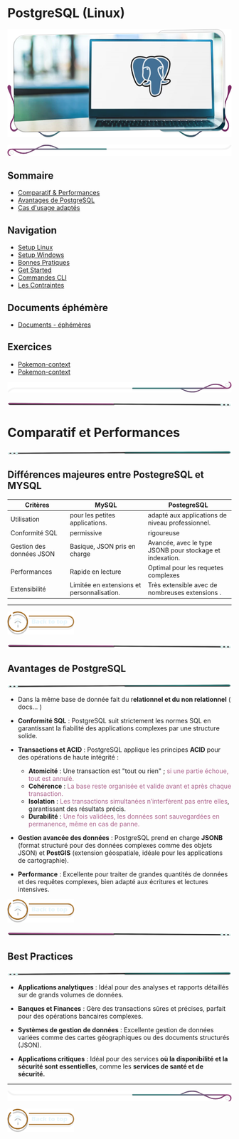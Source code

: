 # PostgreSQL (Linux)

<!-- Main IMG -->

![postegrean](assets/img/main_img_postegre.png)

![postegrean](assets/line/border_l.png)

## Sommaire

- [Comparatif & Performances](#comparatif-et-performances)
- [Avantages de PostgreSQL](#avantages-de-postgresql)
- [Cas d'usage adaptés](#best-practices)

## Navigation

- [Setup Linux](doc/setup_linux.md)
- [Setup Windows](doc/setup_windows.md)
- [Bonnes Pratiques](doc/bonnes-pratiques.md)
- [Get Started ](doc/get_started.md)
- [Commandes CLI](doc/commandes_cli.md)
- [Les Contraintes](doc/les-contraintes.md)

## Documents éphémère

- [Documents - éphémères](./doc/documents-éphémères.md)

## Exercices

- [Pokemon-context](doc/pokemon-context.md)
- [Pokemon-context](doc/pokemon-context.md)

![postegrean](assets/line/border_b.png)

![border](assets/line/line_pink_point_l.png)

# Comparatif et Performances

![border](assets/line/line_teal_point_r.png)

## Différences majeures entre PostegreSQL et MYSQL

| Critères                 | MySQL                                      | PostegreSQL                                              |
| ------------------------ | ------------------------------------------ | -------------------------------------------------------- |
| Utilisation              | pour les petites applications.             | adapté aux applications de niveau professionnel.         |
| Conformité SQL           | permissive                                 | rigoureuse                                               |
| Gestion des données JSON | Basique, JSON pris en charge               | Avancée, avec le type JSONB pour stockage et indexation. |
| Performances             | Rapide en lecture                          | Optimal pour les requetes complexes                      |
| Extensibilité            | Limitée en extensions et personnalisation. | Très extensible avec de nombreuses extensions .          |

---

<a href="#sommaire">
  <img src="assets/button/back_to_top.png" alt="Back to top" style="width: 150px; height: auto;">
</a>

![border](assets/line/line_pink_point_l.png)

## Avantages de PostgreSQL

![border](assets/line/line_teal_point_r.png)

- Dans la même base de donnée fait du r**elationnel et du non relationnel** ( docs... )

- **Conformité SQL** : PostgreSQL suit strictement les normes SQL en garantissant la fiabilité des applications complexes par une structure solide.

- **Transactions et ACID** : PostgreSQL applique les principes **ACID** pour des opérations de haute intégrité :

  - **Atomicité** : Une transaction est "tout ou rien" ; <span style="color: #ab638c">si une partie échoue, tout est annulé.</span>
  - **Cohérence** : <span style="color: #ab638c">La base reste organisée et valide avant et après chaque transaction.</span>
  - **Isolation** : <span style="color: #ab638c">Les transactions simultanées n’interfèrent pas entre elles</span>, garantissant des résultats précis.
  - **Durabilité** : <span style="color: #ab638c">Une fois validées, les données sont sauvegardées en permanence, même en cas de panne.</span>

- **Gestion avancée des données** : PostgreSQL prend en charge **JSONB** (format structuré pour des données complexes comme des objets JSON) et **PostGIS** (extension géospatiale, idéale pour les applications de cartographie).

- **Performance** : Excellente pour traiter de grandes quantités de données et des requêtes complexes, bien adapté aux écritures et lectures intensives.

<a href="#sommaire">
  <img src="assets/button/back_to_top.png" alt="Back to top" style="width: 150px; height: auto;">
</a>

![border](assets/line/line_pink_point_l.png)

## Best Practices

![border](assets/line/line_teal_point_r.png)

- **Applications analytiques** : Idéal pour des analyses et rapports détaillés sur de grands volumes de données.
- **Banques et Finances** : Gère des transactions sûres et précises, parfait pour des opérations bancaires complexes.

- **Systèmes de gestion de données** : Excellente gestion de données variées comme des cartes géographiques ou des documents structurés (JSON).

- **Applications critiques** : Idéal pour des services **où la disponibilité et la sécurité sont essentielles**, comme les **services de santé et de sécurité.**

---

![border](assets/line/border_r.png)

<a href="#sommaire">
  <img src="assets/button/back_to_top.png" alt="Back to top" style="width: 150px; height: auto;">
</a>
